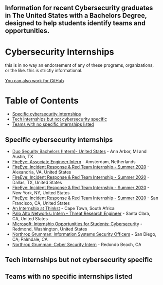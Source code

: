 ## Information for recent Cybersecurity graduates in The United States with a Bachelors Degree, designed to help students identify teams and opportunities. 

# Cybersecurity Internships
this is in no way an endorsement of any of these programs, organizations, or the like. this is strictly informational.</b><br />
</b><br />[You can also work for GitHub](https://github.com/about/careers)

# Table of Contents
  * [Specific cybersecurity internships](#specific-cybersecurity-internships)
  * [Tech internships but not cybersecurity specific](#tech-internships-but-not-cybersecurity-specific)
  * [Teams with no specific internships listed](#teams-with-no-specific-internships-listed)

## Specific cybersecurity internships

* [Duo Security Bachelors (Intern)- United States](https://jobs.cisco.com/jobs/ProjectDetail/Duo-Security-Bachelors-Intern-United-States/1280168) - Ann Arbor, MI and Austin, TX
* [FireEye: Associate Engineer Intern](https://jobs.smartrecruiters.com/FireEyeInc1/743999691309770) - Amsterdam, Netherlands
* [FireEye: Incident Response & Red Team Internship - Summer 2020](https://jobs.smartrecruiters.com/FireEyeInc1/743999695065765) - Alexandria, VA, United States
* [FireEye: Incident Response & Red Team Internship - Summer 2020](https://jobs.smartrecruiters.com/FireEyeInc1/743999695063345) - Dallas, TX, United States
* [FireEye: Incident Response & Red Team Internship - Summer 2020](https://jobs.smartrecruiters.com/FireEyeInc1/743999695064547) - New York, NY, United States
* [FireEye: Incident Response & Red Team Internship - Summer 2020](https://jobs.smartrecruiters.com/FireEyeInc1/743999695063072) - San Francisco, CA, United States
* [An Internship at Thinkst](https://canary.tools/internship) - Cape Town, South Africa
* [Palo Alto Networks: Intern – Threat Research Engineer](https://jobs.paloaltonetworks.com/job/10148961/intern-threat-research-engineer-santa-clara-ca/) - Santa Clara, CA, United States
* [Microsoft: Internship Opportunities for Students: Cybersecurity](https://careers.microsoft.com/us/en/job/653146/Internship-Opportunities-for-Students-Cybersecurity) - Redmond, Washington, United States
* [Northrop Grumman: Information Systems Security Officers](https://northropgrumman.jobs/san-diego-ca/2020-intern-information-systems-security-officers-san-diego-ca-palmdale-ca/2B4A207ECFEB472FA97C02B0EB53F5E4/job/) - San Diego, CA; Palmdale, CA
* [Northrop Grumman: Cyber Security Intern](https://northropgrumman.jobs/redondo-beach-ca/2020-intern-cyber-security-redondo-beach-ca/2BF6FDD4D9D94CC3BA27C5A7AE4C563F/job/) - Redondo Beach, CA

## Tech internships but not cybersecurity specific

## Teams with no specific internships listed
